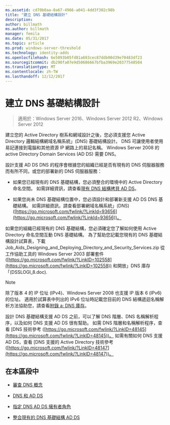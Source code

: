 ```yaml
---
ms.assetid: cd70b0aa-0a67-4966-a041-4dd3f302c98b
title: "建立 DNS 基礎結構設計"
description: 
author: billmath
ms.author: billmath
manager: femila
ms.date: 05/31/2017
ms.topic: article
ms.prod: windows-server-threshold
ms.technology: identity-adds
ms.openlocfilehash: 6e5093b05fd81a693cec87ddb00d39e70483df23
ms.sourcegitcommit: db290fa07e9d50686667bfba3969e20377548504
ms.translationtype: MT
ms.contentlocale: zh-TW
ms.lasthandoff: 12/12/2017
---
```

# <a name="creating-a-dns-infrastructure-design"></a>建立 DNS 基礎結構設計

>適用於：Windows Server 2016、Windows Server 2012 R2、Windows Server 2012

建立您的 Active Directory 樹系和網域設計之後，您必須支援您 Active Directory 邏輯結構網域名稱系統」(DNS) 基礎結構設計。 DNS 可讓使用者使用易記連接到電腦和其他資源 IP 網路上的易記名稱。 Windows Server 2008 的 active Directory Domain Services (AD DS) 需要 DNS。  
  
設計支援 AD DS DNS 的程序會根據您的組織已經是否有現有的 DNS 伺服器服務而有所不同，或您的部署新的 DNS 伺服器服務：  
  
-   如果您已經現有的 DNS 基礎結構，您必須整合的環境中的 Active Directory 命名空間。 如需詳細資訊，請查看[現有 DNS 結構拷貝 AD DS](../../ad-ds/plan/Integrating-AD-DS-into-an-Existing-DNS-Infrastructure.md)。  
  
-   如果您尚未 DNS 基礎結構位置中，您必須設計和部署新支援 AD DS DNS 基礎結構。 如需詳細資訊，請查看部署網域名稱系統」(DNS) ([https://go.microsoft.com/fwlink/?LinkId=93656](https://go.microsoft.com/fwlink/?LinkId=93656))。  
  
如果您的組織已經現有的 DNS 基礎結構，您必須確定您了解如何使用 Active Directory 命名空間互動 DNS 基礎結構。 為了幫助您記載您現有的 DNS 基礎結構設計試算表，下載 Job_Aids_Designing_and_Deploying_Directory_and_Security_Services.zip 從工作協助工具的 Windows Server 2003 部署套件 ([https://go.microsoft.com/fwlink/?LinkID=102558](https://go.microsoft.com/fwlink/?LinkID=102558)) 和開放」DNS 庫存「(DSSLOGI_8.doc).  
  
> [!NOTE]  
> 除了版本 4 的 IP 位址 (IPv4)、Windows Server 2008 也支援 IP 版本 6 (IPv6) 的位址。 適用於試算表中列出的 IPv6 位址時記載您目前的 DNS 結構遞迴名稱解析方法協助您，請查看[附錄 a: DNS 庫存](../../ad-ds/plan/Appendix-A--DNS-Inventory.md)。  
  
設計 DNS 基礎結構支援 AD DS 之前，可以了解 DNS 階層、DNS 名稱解析程序，以及如何 DNS 支援 AD DS 很有幫助。 如需 DNS 階層和名稱解析程序，查看 [DNS 技術參考 ([https://go.microsoft.com/fwlink/?LinkID=48145](https://go.microsoft.com/fwlink/?LinkID=48145))。 如需有關如何 DNS 支援 AD DS，查看 [DNS 支援的 Active Directory 技術參考 ([https://go.microsoft.com/fwlink/?LinkID=48147](https://go.microsoft.com/fwlink/?LinkID=48147))。  
  
## <a name="in-this-section"></a>在本區段中  
  
-   [審查 DNS 概念](../../ad-ds/plan/Reviewing-DNS-Concepts.md)  
  
-   [DNS 和 AD DS](../../ad-ds/plan/DNS-and-AD-DS.md)  
  
-   [指定 DNS AD DS 擁有者角色](../../ad-ds/deploy/Assigning-the-DNS-for-AD-DS-Owner-Role.md)  
  
-   [整合現有的 DNS 基礎結構 AD DS](../../ad-ds/plan/../../ad-ds/plan/Integrating-AD-DS-into-an-Existing-DNS-Infrastructure.md)  
  


